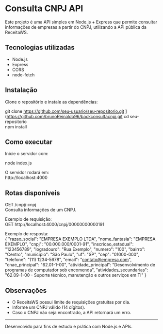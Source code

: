 # Consulta CNPJ API

Este projeto é uma API simples em Node.js + Express que permite consultar informações de empresas a partir do CNPJ, utilizando a API pública da ReceitaWS.

## Tecnologias utilizadas
- Node.js
- Express
- CORS
- node-fetch

## Instalação

Clone o repositório e instale as dependências:

git clone https://github.com/seu-usuario/seu-repositorio.git ](https://github.com/brunoReinaldo96/backconsultacnpj.git 
cd seu-repositorio  
npm install  

## Como executar

Inicie o servidor com:

node index.js  

O servidor rodará em:  
http://localhost:4000  

## Rotas disponíveis

GET /cnpj/:cnpj  
Consulta informações de um CNPJ.  

Exemplo de requisição:  
GET http://localhost:4000/cnpj/00000000000191  

Exemplo de resposta:  
{
  "razao_social": "EMPRESA EXEMPLO LTDA",
  "nome_fantasia": "EMPRESA EXEMPLO",
  "cnpj": "00.000.000/0001-91",
  "inscricao_estadual": "123456789",
  "logradouro": "Rua Exemplo",
  "numero": "100",
  "bairro": "Centro",
  "municipio": "São Paulo",
  "uf": "SP",
  "cep": "01000-000",
  "telefone": "(11) 1234-5678",
  "email": "contato@empresa.com",
  "cnae_principal": "62.01-1-00",
  "atividade_principal": "Desenvolvimento de programas de computador sob encomenda",
  "atividades_secundarias": "62.09-1-00 - Suporte técnico, manutenção e outros serviços em TI"
}

## Observações
- O ReceitaWS possui limite de requisições gratuitas por dia.  
- Informe um CNPJ válido (14 dígitos).  
- Caso o CNPJ não seja encontrado, a API retornará um erro.  

---

Desenvolvido para fins de estudo e prática com Node.js e APIs.
